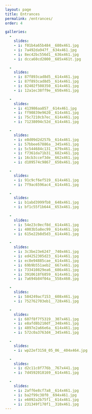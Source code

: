 ```yaml
---
layout: page
title: Entrances
permalink: /entrances/
order: 4

galleries:
  -
    slides:
    - i: f01b4a65b484__680x461.jpg
    - i: 7a492da947f__634x461.jpg
    - i: 8ec42bc556d1__636x461.jpg
    - i: dcca60cd2000__685x461t.jpg

  -
    slides:
    - i: 87f893cad8d5__614x461.jpg
    - i: 87f893cad8d5__614x461.jpg
    - i: 82402f508350__614x461.jpg
    - i: 12a1ec38ff9e__650x461.jpg

  -
    slides:
    - i: 413986aa857__614x461.jpg
    - i: ff90839e9620__614x461.jpg
    - i: 75c7210cb7ec__614x461.jpg
    - i: 71238094c52d__614x461.jpg

  -
    slides:
    - i: e8d09d2d257b__614x461.jpg
    - i: 57bbee67886a__345x461.jpg
    - i: 5c544684c131__679x461.jpg
    - i: f7361da71b31__682x461.jpg
    - i: 16cb3ccef3de__662x461.jpg
    - i: d109574c9867__650x461.jpg

  -
    slides:
    - i: 91c9cf6ef519__614x461.jpg
    - i: 7f9ac6596ac4__614x461.jpg

  -
    slides:
    - i: b1abd3999fb8__648x461.jpg
    - i: bf1c55f1b644__653x461.jpg

  -
    slides:
    - i: 54e23c0ecf8d__614x461.jpg
    - i: 4003b5a8ec99__614x461.jpg
    - i: 615e22b8d5d3__614x461.jpg

  -
    slides:
    - i: 3c3be23e6247__740x461.jpg
    - i: ed4252305d23__614x461.jpg
    - i: ec8e94885cae__614x461.jpg
    - i: 69b9b551aeb2__667x461.jpg
    - i: 733410829ea6__686x461.jpg
    - i: 3910618f6859__614x461.jpg
    - i: 7a694b84f04a__558x460.jpg

  -
    slides:
    - i: 584249acf153__608x461.jpg
    - i: 752762703eb1__728x461.jpg

  -
    slides:
    - i: 607f8f7f5319__307x461.jpg
    - i: e8afd8b210df__348x461.jpg
    - i: 4897e2a66e6a__614x461.jpg
    - i: 572c0a3763d4__345x461.jpg

  -
    slides:
    - i: wp22ef3158_05_06__404x464.jpg

  -
    slides:
    - i: d2c11c8f776b__767x441.jpg
    - i: 7d4592018169__614x461.jpg

  -
    slides:
    - i: 2aff6e8cf7a8__614x461.jpg
    - i: ba2f99c38f0__694x461.jpg
    - i: e6092a2b75f1__614x461.jpg
    - i: 231349f170f1__310x461.jpg
---
```


